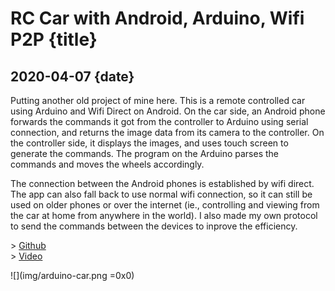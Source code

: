 # RC Car with Android, Arduino, Wifi P2P {title}
## 2020-04-07 {date}

Putting another old project of mine here. This is a remote controlled car using Arduino and Wifi Direct on Android. On the car side, an Android phone forwards the commands it got from the controller to Arduino using serial connection, and returns the image data from its camera to the controller. On the controller side, it displays the images, and uses touch screen to generate the commands. The program on the Arduino parses the commands and moves the wheels accordingly.

The connection between the Android phones is established by wifi direct. The app can also fall back to use normal wifi connection, so it can still be used on older phones or over the internet (ie., controlling and viewing from the car at home from anywhere in the world). I also made my own protocol to send the commands between the devices to inprove the efficiency.

\> [Github](https://github.com/Rio6/ArduinoCar)  
\> [Video](https://drive.google.com/open?id=1fRrYWeqpyM9GWmR_WWx4t9prx3W_GbB_)

![](img/arduino-car.png =0x0)
